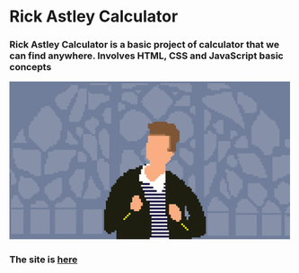 # Rick Astley Calculator

### Rick Astley Calculator is a basic project of calculator that we can find anywhere. Involves HTML, CSS and JavaScript basic concepts

![gif](https://github.com/MiguelRFerreiraF/rick_astley_calculator/blob/main/rickastley.gif)

### The site is [here](https://miguelrferreiraf.github.io/rick_astley_calculator/)

